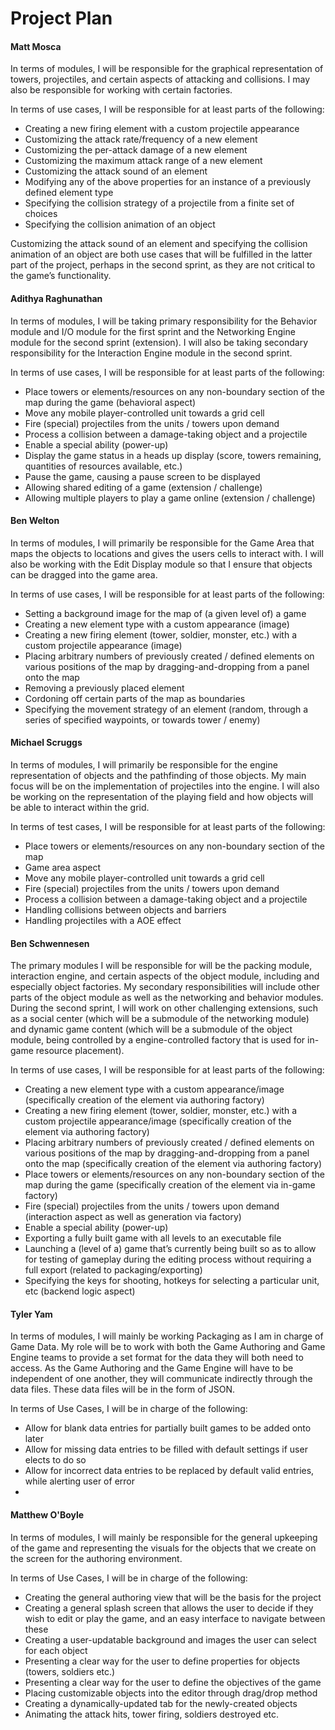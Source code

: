 Project Plan
============

#### Matt Mosca

In terms of modules, I will be responsible for the graphical representation of towers, projectiles, and certain aspects of attacking and collisions. I may also be responsible for working with certain factories.

In terms of use cases, I will be responsible for at least parts of the following:
* Creating a new firing element with a custom projectile appearance
* Customizing the attack rate/frequency of a new element
* Customizing the per-attack damage of a new element
* Customizing the maximum attack range of a new element
* Customizing the attack sound of an element
* Modifying any of the above properties for an instance of a previously defined element type
* Specifying the collision strategy of a projectile from a finite set of choices
* Specifying the collision animation of an object

Customizing the attack sound of an element and specifying the collision animation of an object are both use cases that will be fulfilled in the latter part of the project, perhaps in the second sprint, as they are not critical to the game’s functionality.


#### Adithya Raghunathan

In terms of modules, I will be taking primary responsibility for the Behavior module and I/O module for the first sprint and the Networking Engine module for the second sprint (extension). I will also be taking secondary responsibility for the Interaction Engine module in the second sprint. 

In terms of use cases, I will be responsible for at least parts of the following:

* Place towers or elements/resources on any non-boundary section of the map during the game (behavioral aspect)
* Move any mobile player-controlled unit towards a grid cell
* Fire (special) projectiles from the units / towers upon demand
* Process a collision between a damage-taking object and a projectile
* Enable a special ability (power-up)
* Display the game status in a heads up display (score, towers remaining, quantities of resources available, etc.)
* Pause the game, causing a pause screen to be displayed
* Allowing shared editing of a game (extension / challenge)
* Allowing multiple players to play a game online (extension / challenge)


#### Ben Welton

In terms of modules, I will primarily be responsible for the Game Area that maps the objects to locations and gives the users cells to interact with. I will also be working with the Edit Display module so that I ensure that objects can be dragged into the game area.

In terms of use cases, I will be responsible for at least parts of the following:
* Setting a background image for the map of (a given level of) a game
* Creating a new element type with a custom appearance (image)
* Creating a new firing element (tower, soldier, monster, etc.) with a custom projectile appearance (image)
* Placing arbitrary numbers of previously created / defined elements on various positions of the map by dragging-and-dropping from a panel onto the map
* Removing a previously placed element
* Cordoning off certain parts of the map as boundaries
* Specifying the movement strategy of an element (random, through a series of specified waypoints, or towards tower / enemy)


#### Michael Scruggs

In terms of modules, I will primarily be responsible for the  engine representation of objects and the pathfinding of those objects. My main focus will be on the implementation of projectiles into the engine. I will also be working on the representation of the playing field and how objects will be able to interact within the grid.

In terms of test cases, I will be responsible for at least parts of the following:
* Place towers or elements/resources on any non-boundary section of the map 
* Game area aspect
* Move any mobile player-controlled unit towards a grid cell
* Fire (special) projectiles from the units / towers upon demand
* Process a collision between a damage-taking object and a projectile
* Handling collisions between objects and barriers
* Handling projectiles with a AOE effect


#### Ben Schwennesen
 
The primary modules I will be responsible for will be the packing module, interaction engine, and certain aspects of the object module, including and especially object factories. My secondary responsibilities will include other parts of the object module as well as the networking and behavior modules. During the second sprint, I will work on other challenging extensions, such as a social center (which will be a submodule of the networking module) and dynamic game content (which will be a submodule of the object module, being controlled by a engine-controlled factory that is used for in-game resource placement). 

In terms of use cases, I will be responsible for at least parts of the following:
* Creating a new element type with a custom appearance/image (specifically creation of the element via authoring factory)
* Creating a new firing element (tower, soldier, monster, etc.) with a custom projectile appearance/image (specifically creation of the element via authoring factory)
* Placing arbitrary numbers of previously created / defined elements on various positions of the map by dragging-and-dropping from a panel onto the map (specifically creation of the element via authoring factory)
* Place towers or elements/resources on any non-boundary section of the map during the game (specifically creation of the element via in-game factory)
* Fire (special) projectiles from the units / towers upon demand (interaction aspect as well as generation via factory)
* Enable a special ability (power-up)
* Exporting a fully built game with all levels to an executable file
* Launching a (level of a) game that’s currently being built so as to allow for testing of gameplay during the editing process without requiring a full export (related to packaging/exporting)
* Specifying the keys for shooting, hotkeys for selecting a particular unit, etc (backend logic aspect)



#### Tyler Yam

In terms of modules, I will mainly be working Packaging as I am in charge of Game Data. My role will be to work with both the Game Authoring and Game Engine teams to provide a set format for the data they will both need to access. As the Game Authoring and the Game Engine will have to be independent of one another, they will communicate indirectly through the data files. These data files will be in the form of JSON. 

In terms of Use Cases, I will be in charge of the following:
* Allow for blank data entries for partially built games to be added onto later
* Allow for missing data entries to be filled with default settings if user elects to do so
* Allow for incorrect data entries to be replaced by default valid entries, while alerting user of error
* 


#### Matthew O'Boyle

In terms of modules, I will mainly be responsible for the general upkeeping of the game and representing the visuals for the objects that we create on the screen for the authoring environment.

In terms of Use Cases, I will be in charge of the following:
* Creating the general authoring view that will be the basis for the project
* Creating a general splash screen that allows the user to decide if they wish to edit or play the game, and an easy interface to navigate between these
* Creating a user-updatable background and images the user can select for each object
* Presenting a clear way for the user to define properties for objects (towers, soldiers etc.)
* Presenting a clear way for the user to define the objectives of the game
* Placing customizable objects into the editor through drag/drop method
* Creating a dynamically-updated tab for the newly-created objects
* Animating the attack hits, tower firing, soldiers destroyed etc.